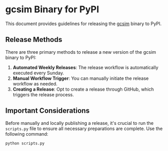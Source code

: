 # gcsim Binary for PyPI

This document provides guidelines for releasing the [gcsim](https://github.com/genshinsim/gcsim) binary to PyPI.

## Release Methods

There are three primary methods to release a new version of the gcsim binary to PyPI:

1. **Automated Weekly Releases**: The release workflow is automatically executed every Sunday.
2. **Manual Workflow Trigger**: You can manually initiate the release workflow as needed.
3. **Creating a Release**: Opt to create a release through GitHub, which triggers the release process.

## Important Considerations

Before manually and locally publishing a release, it's crucial to run the `scripts.py` file to ensure all necessary preparations are complete. Use the following command:

```
python scripts.py
```
